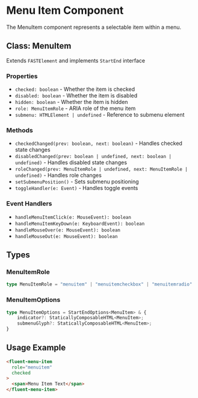 # Menu Item Component

The MenuItem component represents a selectable item within a menu.

## Class: MenuItem

Extends `FASTElement` and implements `StartEnd` interface

### Properties

- `checked: boolean` - Whether the item is checked
- `disabled: boolean` - Whether the item is disabled
- `hidden: boolean` - Whether the item is hidden
- `role: MenuItemRole` - ARIA role of the menu item
- `submenu: HTMLElement | undefined` - Reference to submenu element

### Methods

- `checkedChanged(prev: boolean, next: boolean)` - Handles checked state changes
- `disabledChanged(prev: boolean | undefined, next: boolean | undefined)` - Handles disabled state changes
- `roleChanged(prev: MenuItemRole | undefined, next: MenuItemRole | undefined)` - Handles role changes
- `setSubmenuPosition()` - Sets submenu positioning
- `toggleHandler(e: Event)` - Handles toggle events

### Event Handlers

- `handleMenuItemClick(e: MouseEvent): boolean`
- `handleMenuItemKeyDown(e: KeyboardEvent): boolean`
- `handleMouseOver(e: MouseEvent): boolean`
- `handleMouseOut(e: MouseEvent): boolean`

## Types

### MenuItemRole

```typescript
type MenuItemRole = "menuitem" | "menuitemcheckbox" | "menuitemradio"
```

### MenuItemOptions

```typescript
type MenuItemOptions = StartEndOptions<MenuItem> & {
    indicator?: StaticallyComposableHTML<MenuItem>;
    submenuGlyph?: StaticallyComposableHTML<MenuItem>;
}
```

## Usage Example

```html
<fluent-menu-item
  role="menuitem"
  checked
>
  <span>Menu Item Text</span>
</fluent-menu-item>
```
